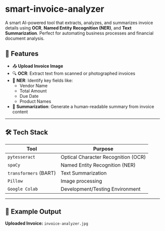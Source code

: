 # smart-invoice-analyzer

A smart AI-powered tool that extracts, analyzes, and summarizes invoice details using **OCR**, **Named Entity Recognition (NER)**, and **Text Summarization**. Perfect for automating business processes and financial document analysis.


## 🚀 Features

- 📤 **Upload Invoice Image**
- 🔍 **OCR**: Extract text from scanned or photographed invoices
- 🧠 **NER**: Identify key fields like:
  - Vendor Name
  - Total Amount
  - Due Date
  - Product Names
- 📃 **Summarization**: Generate a human-readable summary from invoice content

---

## 🛠️ Tech Stack

| Tool         | Purpose                         |
|--------------|----------------------------------|
| `pytesseract`| Optical Character Recognition (OCR) |
| `spaCy`      | Named Entity Recognition (NER)     |
| `transformers` (BART) | Text Summarization            |
| `Pillow`     | Image processing                   |
| `Google Colab` | Development/Testing Environment     |

---

## 📸 Example Output

**Uploaded Invoice:** `invoice-analyzer.jpg`

